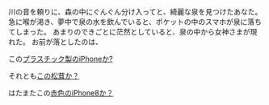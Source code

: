 ﻿川の音を頼りに、森の中にぐんぐん分け入ってと、綺麗な泉を見つけたあなた。
急に喉が渇き、夢中で泉の水を飲んでいると、ポケットの中のスマホが泉に落ちてしまった。
あまりのできごとに茫然としていると、泉の中から女神さまが現れた。
お前が落としたのは、

この[プラスチック製のiPhoneか?](../smartphone/iphone-plastic.md)


それとも[この松茸か？](../mattake/mattake.md)


はたまたこの[赤色のiPhone8か？](../smartphone/iphone8-red.md)
